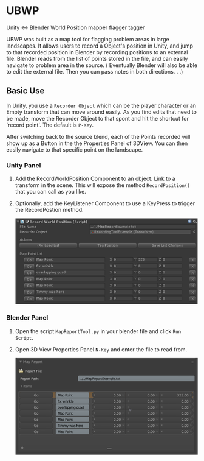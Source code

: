 # UBWP
Unity &lt;-> Blender World Position mapper flagger tagger

UBWP was built as a map tool for flagging problem areas in large landscapes. It allows users to record a Object's position in Unity, and jump to that recorded position in Blender by recording positions to an external file. Blender reads from the list of points stored in the file, and can easily navigate to problem area in the source.  ( Eventually Blender will also be able to edit the external file. Then you can pass notes in both directions. . .)

## Basic Use
In Unity, you use a `Recorder Object` which can be the player character or an Empty transform that can move around easily. As you find edits that need to be made, move the Recorder Object to that spont and hit the shortcut for 'record point'. The default is `P-Key`.

After switching back to the source blend, each of the Points recorded will show up as a Button in the the Properties Panel of 3DView. You can then easily navigate to that specific point on the landscape.

### Unity Panel

1. Add the RecordWorldPosition Component to an object. Link to a transform in the scene. This will expose the method `RecordPosition()` that you can call as you like.
2. Optionally, add the KeyListener Component to use a KeyPress to trigger the RecordPostion method.
	
	![Unity Component Stack](./UnityUi.png?raw=true)

### Blender Panel
1. Open the script `MapReportTool.py` in your blender file and click `Run Script`.
2. Open 3D View Properties Panel `N-Key` and enter the file to read from.

	![Blender MapTool Panel](./BlenderUI.png?raw=true)


